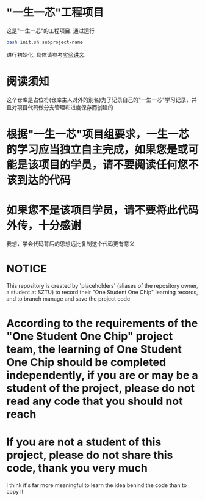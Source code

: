 # "一生一芯"工程项目

这是"一生一芯"的工程项目. 通过运行
```bash
bash init.sh subproject-name
```
进行初始化, 具体请参考[实验讲义][lecture note].

[lecture note]: https://ysyx.oscc.cc/docs/



# 阅读须知

这个仓库是占位符(仓库主人对外的别名)为了记录自己的"一生一芯"学习记录，并且对项目代码做分支管理和进度保存而创建的
# 根据"一生一芯"项目组要求，一生一芯的学习应当独立自主完成，如果您是或可能是该项目的学员，请不要阅读任何您不该到达的代码
# 如果您不是该项目学员，请不要将此代码外传，十分感谢
我想，学会代码背后的思想远比复制这个代码更有意义


# NOTICE

This repository is created by 'placeholders' (aliases of the repository owner, a student at SZTU) to record their "One Student One Chip" learning records, and to branch manage and save the project code
# According to the requirements of the "One Student One Chip" project team, the learning of One Student One Chip should be completed independently, if you are or may be a student of the project, please do not read any code that you should not reach
# If you are not a student of this project, please do not share this code, thank you very much
I think it's far more meaningful to learn the idea behind the code than to copy it
